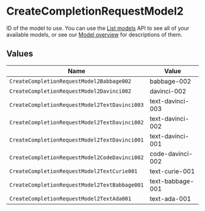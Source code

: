 # CreateCompletionRequestModel2

ID of the model to use. You can use the [List models](/docs/api-reference/models/list) API to see all of your available models, or see our [Model overview](/docs/models/overview) for descriptions of them.



## Values

| Name                                          | Value                                         |
| --------------------------------------------- | --------------------------------------------- |
| `CreateCompletionRequestModel2Babbage002`     | babbage-002                                   |
| `CreateCompletionRequestModel2Davinci002`     | davinci-002                                   |
| `CreateCompletionRequestModel2TextDavinci003` | text-davinci-003                              |
| `CreateCompletionRequestModel2TextDavinci002` | text-davinci-002                              |
| `CreateCompletionRequestModel2TextDavinci001` | text-davinci-001                              |
| `CreateCompletionRequestModel2CodeDavinci002` | code-davinci-002                              |
| `CreateCompletionRequestModel2TextCurie001`   | text-curie-001                                |
| `CreateCompletionRequestModel2TextBabbage001` | text-babbage-001                              |
| `CreateCompletionRequestModel2TextAda001`     | text-ada-001                                  |